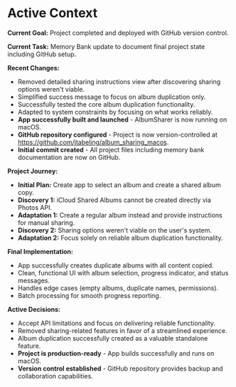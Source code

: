 # Active Context

**Current Goal:** Project completed and deployed with GitHub version control.

**Current Task:** Memory Bank update to document final project state including GitHub setup.

**Recent Changes:**
*   Removed detailed sharing instructions view after discovering sharing options weren't viable.
*   Simplified success message to focus on album duplication only.
*   Successfully tested the core album duplication functionality.
*   Adapted to system constraints by focusing on what works reliably.
*   **App successfully built and launched** - AlbumSharer is now running on macOS.
*   **GitHub repository configured** - Project is now version-controlled at https://github.com/jtabeling/album_sharing_macos.
*   **Initial commit created** - All project files including memory bank documentation are now on GitHub.

**Project Journey:**
*   **Initial Plan:** Create app to select an album and create a shared album copy.
*   **Discovery 1:** iCloud Shared Albums cannot be created directly via Photos API.
*   **Adaptation 1:** Create a regular album instead and provide instructions for manual sharing.
*   **Discovery 2:** Sharing options weren't viable on the user's system.
*   **Adaptation 2:** Focus solely on reliable album duplication functionality.

**Final Implementation:**
*   App successfully creates duplicate albums with all content copied.
*   Clean, functional UI with album selection, progress indicator, and status messages.
*   Handles edge cases (empty albums, duplicate names, permissions).
*   Batch processing for smooth progress reporting.

**Active Decisions:**
*   Accept API limitations and focus on delivering reliable functionality.
*   Removed sharing-related features in favor of a streamlined experience.
*   Album duplication successfully created as a valuable standalone feature.
*   **Project is production-ready** - App builds successfully and runs on macOS.
*   **Version control established** - GitHub repository provides backup and collaboration capabilities. 